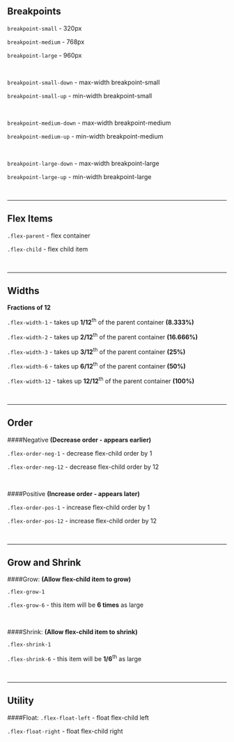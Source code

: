 Breakpoints
-----------
`breakpoint-small` - 320px

`breakpoint-medium` - 768px

`breakpoint-large` - 960px

<br>

`breakpoint-small-down` - max-width breakpoint-small

`breakpoint-small-up` - min-width breakpoint-small

<br>

`breakpoint-medium-down` - max-width breakpoint-medium

`breakpoint-medium-up` - min-width breakpoint-medium

<br>

`breakpoint-large-down` - max-width breakpoint-large

`breakpoint-large-up` - min-width breakpoint-large

<br>

___

Flex Items
-----------

`.flex-parent` - flex container 

`.flex-child` - flex child item

<br>

___

Widths
-----------
**Fractions of 12**

`.flex-width-1` - takes up **1/12**<sup>th</sup> of the parent container **(8.333%)**

`.flex-width-2` - takes up **2/12**<sup>th</sup> of the parent container **(16.666%)**

`.flex-width-3` - takes up **3/12**<sup>th</sup> of the parent container **(25%)**

`.flex-width-6` - takes up **6/12**<sup>th</sup> of the parent container **(50%)**

`.flex-width-12` - takes up **12/12**<sup>th</sup> of the parent container **(100%)**

<br>

___

Order
-----------

####Negative
**(Decrease order - appears earlier)**

`.flex-order-neg-1` - decrease flex-child order by 1

`.flex-order-neg-12` - decrease flex-child order by 12

<br>

####Positive
**(Increase order - appears later)**

`.flex-order-pos-1` - increase flex-child order by 1

`.flex-order-pos-12` - increase flex-child order by 12

<br>

___

Grow and Shrink
-----------

####Grow:
**(Allow flex-child item to grow)**

`.flex-grow-1`

`.flex-grow-6` - this item will be **6 times** as large

<br>

####Shrink:
**(Allow flex-child item to shrink)**

`.flex-shrink-1`

`.flex-shrink-6` - this item will be **1/6**<sup>th</sup> as large

<br>

___

Utility
-----------

####Float:
`.flex-float-left` - float flex-child left

`.flex-float-right` - float flex-child right

<br>
